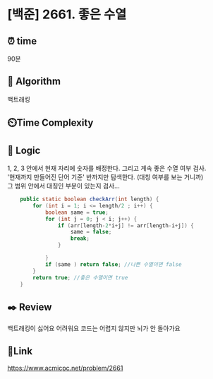 # [백준] 2661. 좋은 수열 


## ⏰ **time**
90분

## :pushpin: **Algorithm**
백트래킹

## ⏲️**Time Complexity**


## :round_pushpin: **Logic**
1, 2, 3 안에서 현재 자리에 숫자를 배정한다. 그리고 계속 좋은 수열 여부 검사. <br/>
'현재까지 만들어진 단어 기준' 반까지만 탐색한다. (대칭 여부를 보는 거니까) <br/>
그 범위 안에서 대칭인 부분이 있는지 검사... 
```java
    public static boolean checkArr(int length) {
        for (int i = 1; i <= length/2 ; i++) {
            boolean same = true;
            for (int j = 0; j < i; j++) {
                if (arr[length-2*i+j] != arr[length-i+j]) {
                    same = false;
                    break;
                }

            }
            if (same ) return false; //나쁜 수열이면 false
        }
        return true; //좋은 수열이면 true
    }
```

## :black_nib: **Review**
백트래킹이 싫어요 어려워요 코드는 어렵지 않지만 뇌가 안 돌아가요 

## 📡**Link**
https://www.acmicpc.net/problem/2661
